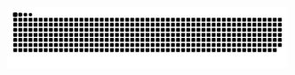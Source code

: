 ![Snake animation](https://github.com/ellen2121/ellen2121/blob/output/github-contribution-grid-snake.svg)
